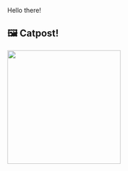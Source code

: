 Hello there!



## 🖼️ Catpost!

<sub>
    <img src="https://cdn2.thecatapi.com/images/8gm.jpg" height="256">
</sub>

